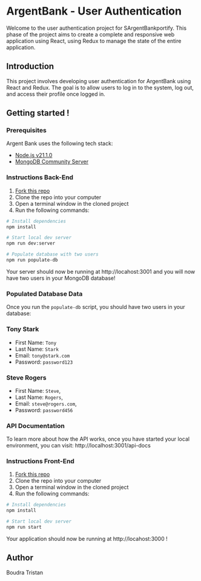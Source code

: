 # ArgentBank - User Authentication

Welcome to the user authentication project for SArgentBankportify. This phase of the project aims to create a complete and responsive web application using React, using Redux to manage the state of the entire application.

## Introduction

This project involves developing user authentication for ArgentBank using React and Redux. The goal is to allow users to log in to the system, log out, and access their profile once logged in.

## Getting started !

### Prerequisites

Argent Bank uses the following tech stack:

- [Node.js v21.1.0](https://nodejs.org/en/)
- [MongoDB Community Server](https://www.mongodb.com/try/download/community)

### Instructions Back-End

1. [Fork this repo](https://github.com/OpenClassrooms-Student-Center/Project-10-Bank-API)
1. Clone the repo into your computer
1. Open a terminal window in the cloned project
1. Run the following commands:

```bash
# Install dependencies
npm install

# Start local dev server
npm run dev:server

# Populate database with two users
npm run populate-db
```

Your server should now be running at http://locahost:3001 and you will now have two users in your MongoDB database!

### Populated Database Data

Once you run the `populate-db` script, you should have two users in your database:

### Tony Stark

- First Name: `Tony`
- Last Name: `Stark`
- Email: `tony@stark.com`
- Password: `password123`

### Steve Rogers

- First Name: `Steve`,
- Last Name: `Rogers`,
- Email: `steve@rogers.com`,
- Password: `password456`

### API Documentation

To learn more about how the API works, once you have started your local environment, you can visit: http://localhost:3001/api-docs

### Instructions Front-End

1. [Fork this repo](https://github.com/Tristan-Boudra/OC-project13)
1. Clone the repo into your computer
1. Open a terminal window in the cloned project
1. Run the following commands:

```bash
# Install dependencies
npm install

# Start local dev server
npm run start
```

Your application should now be running at http://locahost:3000 !

## Author

Boudra Tristan
